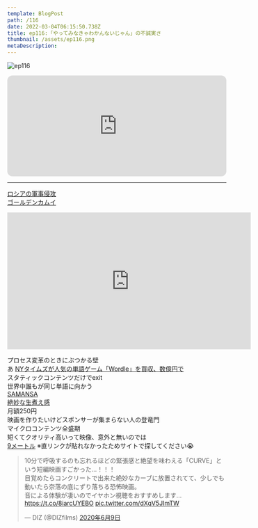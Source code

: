 ```yaml
---
template: BlogPost
path: /116
date: 2022-03-04T06:15:50.738Z
title: ep116:「やってみなきゃわかんないじゃん」の不誠実さ
thumbnail: /assets/ep116.png
metaDescription:
---
```

![ep116](/assets/ep116.png)

<iframe style="border-radius:12px" src="https://open.spotify.com/embed/episode/0UmCwrfRa0JEd0Bv6Cw8x7?utm_source=generator" width="100%" height="232" frameBorder="0" allowfullscreen="" allow="autoplay; clipboard-write; encrypted-media; fullscreen; picture-in-picture"></iframe>

***

[ロシアの軍事侵攻](https://www3.nhk.or.jp/news/word/0002039.html?word_result=%E3%82%A6%E3%82%AF%E3%83%A9%E3%82%A4%E3%83%8A%E6%83%85%E5%8B%A2&utm_int=all_header_tag_001)  
[ゴールデンカムイ](https://youngjump.jp/goldenkamuy/)  

<iframe width="560" height="315" src="https://www.youtube.com/embed/GonPXvzfY1o" title="YouTube video player" frameborder="0" allow="accelerometer; autoplay; clipboard-write; encrypted-media; gyroscope; picture-in-picture" allowfullscreen></iframe>

プロセス変革のときにぶつかる壁  
あ
[NYタイムズが人気の単語ゲーム「Wordle」を買収、数億円で](https://forbesjapan.com/articles/detail/45614)  
スタティックコンテンツだけでexit  
世界中誰もが同じ単語に向かう  
[SAMANSA](https://samansa.com/)  
[絶妙な生煮え感](https://www.aboutsamansa.com/)  
月額250円  
映画を作りたいけどスポンサーが集まらない人の登竜門  
マイクロコンテンツ全盛期  
短くてクオリティ高いって映像、意外と無いのでは  
[9メートル](https://samansa.com/) ※直リンクが貼れなかったためサイトで探してください😭 
<blockquote class="twitter-tweet" data-lang="ja" data-theme="light"><p lang="ja" dir="ltr">10分で呼吸するのも忘れるほどの緊張感と絶望を味わえる「CURVE」という短編映画すごかった…！！！<br>目覚めたらコンクリートで出来た絶妙なカーブに放置されてて、少しでも動いたら奈落の底にずり落ちる恐怖映画。<br>音による体験が凄いのでイヤホン視聴をおすすめします…<a href="https://t.co/8iarcUYEBO">https://t.co/8iarcUYEBO</a> <a href="https://t.co/dXqV5JImTW">pic.twitter.com/dXqV5JImTW</a></p>&mdash; DIZ (@DIZfilms) <a href="https://twitter.com/DIZfilms/status/1270275491920900097?ref_src=twsrc%5Etfw">2020年6月9日</a></blockquote> <script async src="https://platform.twitter.com/widgets.js" charset="utf-8"></script>

